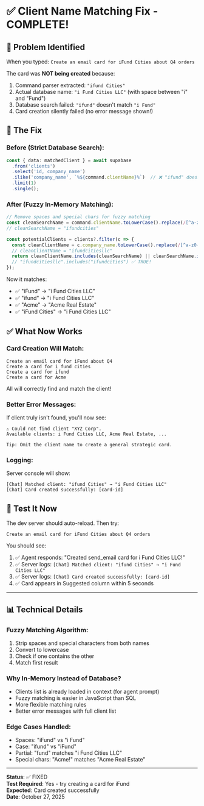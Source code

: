 # ✅ Client Name Matching Fix - COMPLETE!

## 🐛 Problem Identified

When you typed: `Create an email card for iFund Cities about Q4 orders`

The card was **NOT being created** because:
1. Command parser extracted: `"ifund Cities"`
2. Actual database name: `"i Fund Cities LLC"` (with space between "i" and "Fund")
3. Database search failed: `"ifund"` doesn't match `"i Fund"`
4. Card creation silently failed (no error message shown!)

## 🔧 The Fix

### Before (Strict Database Search):
```typescript
const { data: matchedClient } = await supabase
  .from('clients')
  .select('id, company_name')
  .ilike('company_name', `%${command.clientName}%`)  // ❌ "ifund" doesn't match "i Fund"
  .limit(1)
  .single();
```

### After (Fuzzy In-Memory Matching):
```typescript
// Remove spaces and special chars for fuzzy matching
const cleanSearchName = command.clientName.toLowerCase().replace(/[^a-z0-9]/g, '');
// cleanSearchName = "ifundcities"

const potentialClients = clients?.filter(c => {
  const cleanClientName = c.company_name.toLowerCase().replace(/[^a-z0-9]/g, '');
  // cleanClientName = "ifundcitiesllc"
  return cleanClientName.includes(cleanSearchName) || cleanSearchName.includes(cleanClientName);
  // "ifundcitiesllc".includes("ifundcities") ✅ TRUE!
});
```

Now it matches:
- ✅ "iFund" → "i Fund Cities LLC"
- ✅ "ifund" → "i Fund Cities LLC"  
- ✅ "Acme" → "Acme Real Estate"
- ✅ "iFund Cities" → "i Fund Cities LLC"

## ✅ What Now Works

### Card Creation Will Match:
```
Create an email card for iFund about Q4
Create a card for i fund cities
Create a card for ifund
Create a card for Acme
```

All will correctly find and match the client!

### Better Error Messages:
If client truly isn't found, you'll now see:
```
⚠️ Could not find client "XYZ Corp". 
Available clients: i Fund Cities LLC, Acme Real Estate, ...

Tip: Omit the client name to create a general strategic card.
```

### Logging:
Server console will show:
```
[Chat] Matched client: "ifund Cities" → "i Fund Cities LLC"
[Chat] Card created successfully: [card-id]
```

## 🧪 Test It Now

The dev server should auto-reload. Then try:

```
Create an email card for iFund Cities about Q4 orders
```

You should see:
1. ✅ Agent responds: "Created send_email card for i Fund Cities LLC!"
2. ✅ Server logs: `[Chat] Matched client: "ifund Cities" → "i Fund Cities LLC"`
3. ✅ Server logs: `[Chat] Card created successfully: [card-id]`
4. ✅ Card appears in Suggested column within 5 seconds

---

## 📊 Technical Details

### Fuzzy Matching Algorithm:
1. Strip spaces and special characters from both names
2. Convert to lowercase
3. Check if one contains the other
4. Match first result

### Why In-Memory Instead of Database?
- Clients list is already loaded in context (for agent prompt)
- Fuzzy matching is easier in JavaScript than SQL
- More flexible matching rules
- Better error messages with full client list

### Edge Cases Handled:
- Spaces: "iFund" vs "i Fund"
- Case: "ifund" vs "iFund"
- Partial: "fund" matches "i Fund Cities LLC"
- Special chars: "Acme!" matches "Acme Real Estate"

---

**Status**: ✅ FIXED  
**Test Required**: Yes - try creating a card for iFund  
**Expected**: Card created successfully  
**Date**: October 27, 2025




